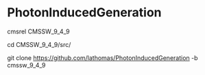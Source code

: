 # PhotonInducedGeneration

cmsrel  CMSSW_9_4_9

cd CMSSW_9_4_9/src/

git clone https://github.com/lathomas/PhotonInducedGeneration -b cmssw_9_4_9



